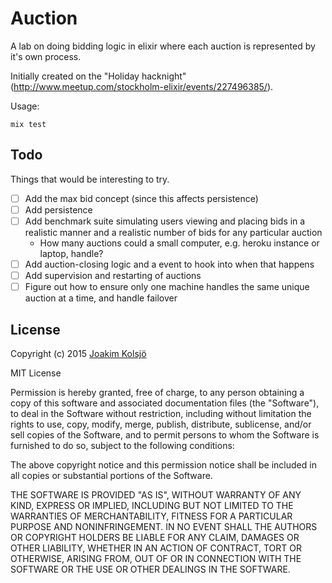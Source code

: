 # Auction

A lab on doing bidding logic in elixir where each auction is represented by it's own process.

Initially created on the "Holiday hacknight" (<http://www.meetup.com/stockholm-elixir/events/227496385/>).

Usage:

    mix test

## Todo

Things that would be interesting to try.

* [ ] Add the max bid concept (since this affects persistence)
* [ ] Add persistence
* [ ] Add benchmark suite simulating users viewing and placing bids in a realistic manner and a realistic number of bids for any particular auction
  - How many auctions could a small computer, e.g. heroku instance or laptop, handle?
* [ ] Add auction-closing logic and a event to hook into when that happens
* [ ] Add supervision and restarting of auctions
* [ ] Figure out how to ensure only one machine handles the same unique auction at a time, and handle failover

## License

Copyright (c) 2015 [Joakim Kolsjö](https://twitter.com/joakimk)

MIT License

Permission is hereby granted, free of charge, to any person obtaining
a copy of this software and associated documentation files (the
"Software"), to deal in the Software without restriction, including
without limitation the rights to use, copy, modify, merge, publish,
distribute, sublicense, and/or sell copies of the Software, and to
permit persons to whom the Software is furnished to do so, subject to
the following conditions:

The above copyright notice and this permission notice shall be
included in all copies or substantial portions of the Software.

THE SOFTWARE IS PROVIDED "AS IS", WITHOUT WARRANTY OF ANY KIND,
EXPRESS OR IMPLIED, INCLUDING BUT NOT LIMITED TO THE WARRANTIES OF
MERCHANTABILITY, FITNESS FOR A PARTICULAR PURPOSE AND
NONINFRINGEMENT. IN NO EVENT SHALL THE AUTHORS OR COPYRIGHT HOLDERS BE
LIABLE FOR ANY CLAIM, DAMAGES OR OTHER LIABILITY, WHETHER IN AN ACTION
OF CONTRACT, TORT OR OTHERWISE, ARISING FROM, OUT OF OR IN CONNECTION
WITH THE SOFTWARE OR THE USE OR OTHER DEALINGS IN THE SOFTWARE.
